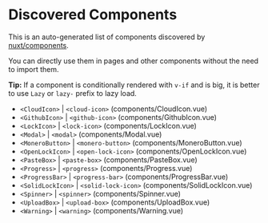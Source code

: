 # Discovered Components

This is an auto-generated list of components discovered by [nuxt/components](https://github.com/nuxt/components).

You can directly use them in pages and other components without the need to import them.

**Tip:** If a component is conditionally rendered with `v-if` and is big, it is better to use `Lazy` or `lazy-` prefix to lazy load.

- `<CloudIcon>` | `<cloud-icon>` (components/CloudIcon.vue)
- `<GithubIcon>` | `<github-icon>` (components/GithubIcon.vue)
- `<LockIcon>` | `<lock-icon>` (components/LockIcon.vue)
- `<Modal>` | `<modal>` (components/Modal.vue)
- `<MoneroButton>` | `<monero-button>` (components/MoneroButton.vue)
- `<OpenLockIcon>` | `<open-lock-icon>` (components/OpenLockIcon.vue)
- `<PasteBox>` | `<paste-box>` (components/PasteBox.vue)
- `<Progress>` | `<progress>` (components/Progress.vue)
- `<ProgressBar>` | `<progress-bar>` (components/ProgressBar.vue)
- `<SolidLockIcon>` | `<solid-lock-icon>` (components/SolidLockIcon.vue)
- `<Spinner>` | `<spinner>` (components/Spinner.vue)
- `<UploadBox>` | `<upload-box>` (components/UploadBox.vue)
- `<Warning>` | `<warning>` (components/Warning.vue)
